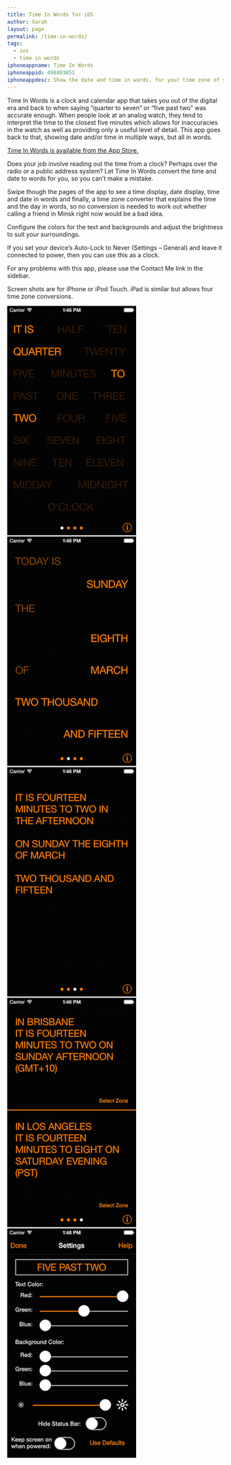 ```yaml
---
title: Time In Words for iOS
author: Sarah
layout: page
permalink: /time-in-words/
tags:
  - ios
  - time in words
iphoneappname: Time In Words
iphoneappid: 498403851
iphoneappdesc: Show the date and time in words, for your time zone of selected zones around the world.
---
```


Time In Words is a clock and calendar app that takes you out of the digital era and back to when saying &#8220;quarter to seven&#8221; or &#8220;five past two&#8221; was accurate enough. When people look at an analog watch, they tend to interpret the time to the closest five minutes which allows for inaccuracies in the watch as well as providing only a useful level of detail. This app goes back to that, showing date and/or time in multiple ways, but all in words.

<a href="http://itunes.apple.com/app/time-in-words/id498403851" target="_blank">Time In Words is available from the App Store.</a>

Does your job involve reading out the time from a clock? Perhaps over the radio or a public address system? Let Time In Words convert the time and date to words for you, so you can&#8217;t make a mistake.

Swipe though the pages of the app to see a time display, date display, time and date in words and finally, a time zone converter that explains the time and the day in words, so no conversion is needed to work out whether calling a friend in Minsk right now would be a bad idea.

Configure the colors for the text and backgrounds and adjust the brightness to suit your surroundings.

If you set your device&#8217;s Auto-Lock to Never (Settings &#8211; General) and leave it connected to power, then you can use this as a clock.

For any problems with this app, please use the Contact Me link in the sidebar.

Screen shots are for iPhone or iPod Touch. iPad is similar but allows four time zone conversions.

<img title="Time" src="/images/TiW-iOS-1.png" alt="Time" /> 
<img title="Date" src="/images/TiW-iOS-2.png" alt="Date" />
<img title="Time and Date" src="/images/TiW-iOS-3.png" alt="Time and Date" /> 
<img title="Time zone conversion" src="/images/TiW-iOS-4.png" alt="Time zone conversion" />
<img title="Settings" src="/images/TiW-iOS-5.png" alt="Settings" />